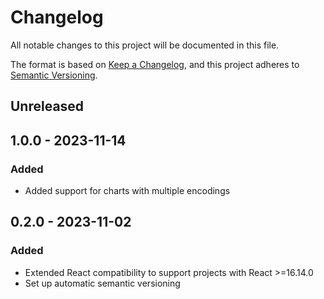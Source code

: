 # Changelog
All notable changes to this project will be documented in this file.

The format is based on [Keep a Changelog](https://keepachangelog.com/en/1.0.0/),
and this project adheres to [Semantic Versioning](https://semver.org/spec/v2.0.0.html).

## Unreleased

## 1.0.0 - 2023-11-14
### Added
- Added support for charts with multiple encodings

## 0.2.0 - 2023-11-02
### Added
- Extended React compatibility to support projects with React >=16.14.0
- Set up automatic semantic versioning
